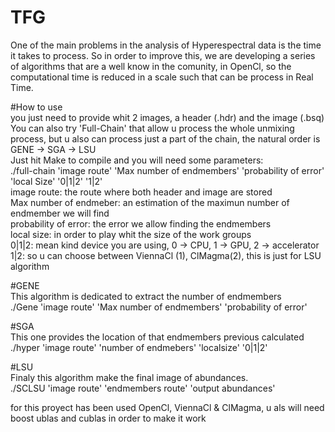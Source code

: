 # TFG 
One of the main problems in the analysis of Hyperespectral data is the time it takes to process. So in order to improve this,
we are developing a series of algorithms that are a well know in the comunity, in OpenCl, so the computational time is reduced in a scale such that can be process in Real Time.  


#How to use  
you just need to provide whit 2 images, a header (.hdr) and the image (.bsq) 
You can also try 'Full-Chain' that allow u process the whole unmixing process, but u also can process just a part of the chain, the natural order is GENE -> SGA -> LSU  
Just hit Make to compile and you will need some parameters:  
./full-chain 'image route' 'Max number of endmembers' 'probability of error' 'local Size' '0|1|2' '1|2'  
image route: the route where both header and image are stored  
Max number of endmeber: an estimation of the maximun number of endmember we will find  
probability of error: the error we allow finding the endmembers  
local size: in order to play whit the size of the work groups  
0|1|2: mean kind device you are using,  0 -> CPU, 1 -> GPU, 2 -> accelerator  
1|2: so u can choose between ViennaCl (1), ClMagma(2), this is just for LSU algorithm  

#GENE  
This algorithm is dedicated to extract the number of endmembers  
./Gene 'image route' 'Max number of endmembers' 'probability of error'  

#SGA  
This one provides the location of that endmembers previous calculated  
./hyper 'image route' 'number of endmebers' 'localsize' '0|1|2'  

#LSU  
Finaly this algorithm make the final image of abundances.   
./SCLSU 'image route' 'endmembers route' 'output abundances'  


for this proyect has been used OpenCl, ViennaCl & ClMagma, u als will need boost ublas and cublas in order to make it work  
